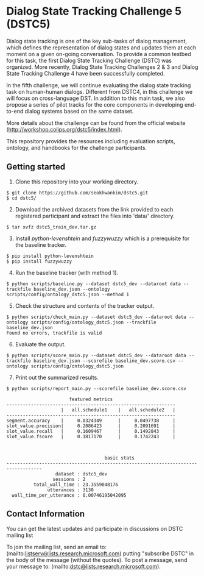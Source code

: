 # Dialog State Tracking Challenge 5 (DSTC5)

Dialog state tracking is one of the key sub-tasks of dialog management, which defines the representation of dialog states and updates them at each moment on a given on-going conversation. To provide a common testbed for this task, the first Dialog State Tracking Challenge (DSTC) was organized. More recently, Dialog State Tracking Challenges 2 & 3 and Dialog State Tracking Challenge 4 have been successfully completed.

In the fifth challenge, we will continue evaluating the dialog state tracking task on human-human dialogs. Different from DSTC4, in this challenge we will focus on cross-language DST. In addition to this main task, we also propose a series of pilot tracks for the core components in developing end-to-end dialog systems based on the same dataset.

More details about the challenge can be found from the official website (http://workshop.colips.org/dstc5/index.html).

This repository provides the resources including evaluation scripts, ontology, and handbooks for the challenge participants.

## Getting started

1. Clone this repository into your working directory.
``` shell
$ git clone https://github.com/seokhwankim/dstc5.git
$ cd dstc5/
```
2. Download the archived datasets from the link provided to each registered participant and extract the files into 'data/' directory.
``` shell
$ tar xvfz dstc5_train_dev.tar.gz
```
3. Install *python-levenshtein* and *fuzzywuzzy* which is a prerequisite for the baseline tracker.
``` shell
$ pip install python-levenshtein
$ pip install fuzzywuzzy
```
4. Run the baseline tracker (with method 1).
``` shell
$ python scripts/baseline.py --dataset dstc5_dev --dataroot data --trackfile baseline_dev.json --ontology scripts/config/ontology_dstc5.json --method 1
```
5. Check the structure and contents of the tracker output.
``` shell
$ python scripts/check_main.py --dataset dstc5_dev --dataroot data --ontology scripts/config/ontology_dstc5.json --trackfile baseline_dev.json
Found no errors, trackfile is valid
```
6. Evaluate the output.
``` shell
$ python scripts/score_main.py --dataset dstc5_dev --dataroot data --trackfile baseline_dev.json --scorefile baseline_dev.score.csv --ontology scripts/config/ontology_dstc5.json
```
7. Print out the summarized results.
``` shell
$ python scripts/report_main.py --scorefile baseline_dev.score.csv

                       featured metrics
--------------------------------------------------------------
                    |   all.schedule1    |   all.schedule2   |
--------------------------------------------------------------
segment.accuracy    |     0.0324349      |     0.0497738     |
slot_value.precision|     0.2086423      |     0.2091691     |
slot_value.recall   |     0.1609467      |     0.1492843     |
slot_value.fscore   |     0.1817170      |     0.1742243     |



                                    basic stats
-----------------------------------------------------------------------------------
                  dataset : dstc5_dev
                 sessions : 2
          total_wall_time : 23.3559048176
               utterances : 3130
  wall_time_per_utterance : 0.00746195042095
```

## Contact Information
You can get the latest updates and participate in discussions on DSTC mailing list

To join the mailing list, send an email to: (mailto:listserv@lists.research.microsoft.com)
putting "subscribe DSTC" in the body of the message (without the quotes).
To post a message, send your message to: (mailto:dstc@lists.research.microsoft.com).
